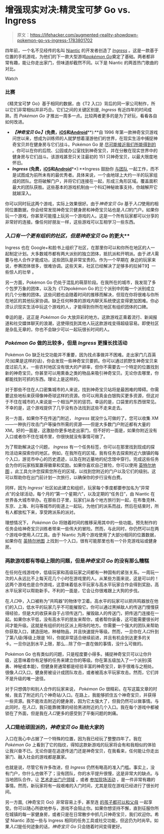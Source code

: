 # 增强现实对决:精灵宝可梦 Go vs. Ingress

> 原文：<https://lifehacker.com/augmented-reality-showdown-pokemon-go-vs-ingress-1783801702>

四年前，一个名不见经传的名叫 [Niantic](https://www.nianticlabs.com/) 的开发者创造了 [*Ingress*](https://www.ingress.com/) 。这是一款基于位置的手机游戏，为他们的下一款大型游戏[*pokémon Go*](http://www.pokemon.com/us/pokemon-video-games/pokemon-go/)奠定了基础。两者都非常有趣，能让你走出家门，但味道却截然不同。以下是 Niantic 的两首热门歌曲的对比。

Watch

### **比赛**

《精灵宝可梦 Go》基于相同的数据，由《T2 入口》背后的同一家公司制作，所以它们非常相似并非巧合。它们之间的关键区别是, *Ingress* 有近四年的时间成熟，而 *Pokémon Go* 才推出一周多一点。比较两者更多的是为了好玩，看看各自如何改进。

*   ***【神奇宝贝 Go】*****(免费，**[**iOS**](https://itunes.apple.com/us/app/pokemon-go/id1094591345?mt=8)**和**[**Android**](https://play.google.com/store/apps/details?id=com.nianticlabs.pokemongo&hl=en)**):**自 1996 年第一款神奇宝贝游戏问世以来，想成为训练师的人就梦想着漫游他们的世界，在现实生活中捕捉神奇宝贝并在健身房与它们战斗。Pokémon Go 是 [尽可能接近我们所能得到的](https://lifehacker.com/what-is-pokemon-go-and-why-is-everyone-talking-about-it-1783420761) 。你可以在你的后院、公园或办公室找到神奇宝贝，并在分散在现实世界中的健身房与它们战斗。该游戏甚至只关注最初的 151 只神奇宝贝，以最大限度地怀旧。
*   ***Ingress*** **(免费，**[**iOS**](https://itunes.apple.com/us/app/ingress/id576505181?mt=8&utm_source=next.36kr.com)**和**[**Android**](https://play.google.com/store/apps/details?id=com.nianticproject.ingress&hl=en)**):**Ingress 鼓励你 [与团队](https://lifehacker.com/how-ingress-googles-real-world-smartphone-game-got-me-1710320867) 一起工作，而不是试图成为前所未有的最优秀者。具体来说，一个由地球上大约一半的玩家组成的团队。您将破解门户，并将它们连接在一起，形成三角形区域。覆盖面积最大的团队获胜。这些基本的游戏机制由一个科幻神秘故事支持，你越解开它就越深入。

你可以同时玩这两个游戏，实际上效果很好。由于*神奇宝贝 Go* 基于*入口*使用的相同位置数据，你会经常发现神奇宝贝健身房和神奇宝贝站也是*入口*的门户。如果你玩一个游戏，你甚至可能撞上玩另一个游戏的人。这是一个所有玩家都可以分享的非常好的连接。像任何好朋友一样，这些游戏可以互相学习一些东西。

### ***入口*有一个更有组织的社区，但是*神奇宝贝 Go* 的更大**

Ingress 也在 Google+和脸书上组织了社区，在那里你可以和你所在地区的人一起制定计划。大多数城市都有两大派别的独立团体，抵抗派和开明派。由于*进入*需要与他人合作才能成功，这些团队是非常宝贵的。作为一个早期在 身边的玩家来说，参赛团体很多，很难协调。这些天来，社区已经解决了足够多的拉掉T9】一些惊人的壮举 。

另一方面，Pokémon Go 仍处于混乱的萌芽阶段。在我所在的城市，我发现了多个包罗万象的团体，以及为《T2》pokémon Go 的三个派别中的每一个派别成立的几个分散的团体。这些问题也会随着时间的推移而解决，但现在你将很难与你所在地区的其他玩家协调。缺乏任何种类的游戏内聊天系统使这变得更加困难。你必须认识现实生活中玩这个游戏的人，才能得到你所在地区有组织团体的口碑。

幸运的是，这正是 *Pokémon Go* 大放异彩的地方。这款游戏正乘着流行、新闻报道和社交媒体聊天的浪潮，这使得找到其他人玩这款游戏变得超级容易。即使社区是杂乱无章的，你也不会缺少可以一起玩很长时间的人。

### ***Pokémon Go* 做的比较多，但是 *Ingress* 更擅长找活动**

Pokémon Go 缺乏社交功能并不重要，因为找点事做并不困难。走出家门几百英尺(如果是这样的话)，你会发现一些神奇宝贝要抓。你可以通过抓野生神奇宝贝来度过前几关。一些农村地区没有很大的产卵率，但你不需要去一个特定的位置找到新的神奇宝贝。你甚至可以用熏香之类的物品来吸引神奇宝贝。无论你去哪里，你都能找到可抓的东西。理论上是这样的。

对于那些不住在人口密集城市的人来说，找到神奇宝贝站将是最困难的障碍。你需要这些地标来获得像神奇球这样的资源。你可以用真金白银购买更多资源，但这对于不住在城市的人来说是一个相当严厉的惩罚。幸运的是，口袋里的东西很常见。不幸的是，这个游戏提供了几乎没有办法找到这些不走来走去。

另一方面，如果你不在传送门附近， *Ingress* 就没什么可做的了。您可以收集 XM——一种执行攻击门户等操作所需的资源——但是大多数门户附近都有大量的 XM。好的一面是，这激励你更多地走出家门，但不好的一面是，如果你附近没有入口或者你不住在城市里，你很快就没有事情可做了。

为了帮助解决这个问题， *Ingress* 有一个任务标签，你可以在那里找到现成的探险活动来探索你的地区。例如，在我所在的区域，我有任务去探索附近六旗镇的每个入口，游览市中心的历史遗迹，以及在附近墓地的纪念馆中穿行。完成这些任务会为你的玩家档案赢得徽章和奖励。如果你喜欢自己冒险，你可以使用 [英特尔地图](https://www.ingress.com/intel) 。此工具允许您探索您所在的区域，以找到您附近的门户以及它们的级别。这可以帮助你在出门前计划一次旅行，以确保你的步行没有白费。

同样，因为 *Ingress'* 社区如此建立和组织，玩家每个季度都要参加名为“异常点”的全球活动，每个月的“第一个星期六”，以及定期的“任务日”，由 Niantic 在世界各大城市举办。在那些日子里，玩家们从各个地方旅行到一起，在布鲁克林、东京、上海、利马等城市的街道上一起玩，为他们的派系而战，然后在结束时，所有人都放松下来，享受跨派系的派对。

理想情况下， *Pokémon Go* 将随着时间的推移采用其中的一些功能。预先制作的任务会给神奇宝贝训练者带来一些伟大的冒险。然而，与此同时，你仍然可以在两个游戏中使用*入口*工具。由于 Niantic 为两个游戏使用了大部分相同的位置数据，如果你在 [英特尔地图](https://www.ingress.com/intel) 上找到一个入口，很有可能那里也有一个扑克游戏站或健身房。

### **两款游戏都有等级上限的问题，但是*神奇宝贝 Go* 的没有那么糟糕**

在任何在线游戏中，低级玩家和高级玩家之间都有一种固有的紧张关系。一周玩一次的人永远比不上每天花几个小时在游戏里的人。从某些方面来说，这是可以的！这两个游戏也是合作游戏，这意味着低水平玩家与高水平玩家合作会得到奖励，高水平玩家可以帮助新手。不利的一面是，它会让你很难跟上大狗的步伐。

在*入口*中，入口被称为“共鸣器”的物体守卫着。高水平的玩家可以把共鸣器放在他们的入口，低水平的玩家几乎不可能摧毁它。你可以通过黑掉敌人的传送门慢慢获得经验，但是大的收获来自于占领传送门，摧毁敌人的传送门，把传送门连接在一起。如果你水平低，没有高水平的朋友来帮你，或者帮你装备，这可能需要很长时间才能升级。这就是有组织的社区派上用场的地方。你需要一个强大的团队来帮助你获取入口，建造田地，种植物品，并且快速提升等级。然而，一旦你在*入口*升到了第八级(等级上限是 16)，你就非常适合继续前进，并且有机会到达更多的关卡。一旦你达到水平上限，那么...除了你一直在做的事情，没什么可做的。

Pokémon Go 也有类似的问题，只是程度要小得多。捕捉神奇宝贝可以让你升级，这意味着你有足够的任务来建立你的等级。你在第五级加入了一个派别(英勇、神秘或本能)，但健身房通常都是经验丰富的神奇宝贝，新手很难与之相处。很像*入口*入口，健身房被设计成团队攻击，或者被高水平玩家攻击。然而，它们并不是升级的唯一途径。

对于只想偶尔和别人合作的玩家来说， *Pokémon Go* 很精彩。在写这篇文章的时候，我去了附近的几个神奇站/入口。在路上，我能够抓住五个神奇宝贝，并获得一些资源。我不能攻击附近的健身房，因为它太强大了，但我仍然可以做事情。与此同时，在*入口*，我只能靠微薄的经验黑进附近的几个入口。我在每个游戏中都被锁在了外面，但是我在*入口*更多的感受到了平衡问题的刺痛。

### ***入口*是给顽固派的，*神奇宝贝 Go* 是给大家的**

入口在我心中占据了一个特殊的位置，因为我已经玩了整整四年了。我在 *Pokémon Go* 上看到了它的指纹，得知这款新游戏的玩家将会有和我相似的体验让我兴奋不已。无论你是在追逐传送门还是神奇宝贝，在我看来，任何能让你走出家门、融入社会的游戏都是赢家。

也就是说，尽管它有许多改进，但 *Ingress* 仍然有略高的准入门槛。事实上，没有门户，你什么也做不了；没有团队，你的水平提升很慢，这是非常大的缺点。与当地团队合作，让 [艺术走出门户领域](https://plus.google.com/+puppyChen/posts/FVesKoohoUy) ，或者 [参加现场活动](https://www.ingress.com/events) ，是一件非常有趣的事情。然而，新玩家将有一段艰难的入门时间，尤其是现在游戏已经进行了很长时间。

另一方面,《神奇宝贝 Go》非常容易上手，甚至连 [的孩子都可以和父母](http://lifehacker.com/a-parent-s-guide-to-playing-pokemon-go-with-your-kids-1783525769) 一起享受。你可以随心所欲地参与，游戏不会阻止你。如果你想坚持不懈，直到征服你所在城镇的每一家健身房，或者只是在日常散步中抓几只神奇宝贝，我们欢迎你。希望 Niantic 添加一些与 Ingress 相同的任务工具或社交功能，但这仍为时尚早。如果*入口*是任何迹象的话，*神奇宝贝 Go* 只会随着时间变得更好。